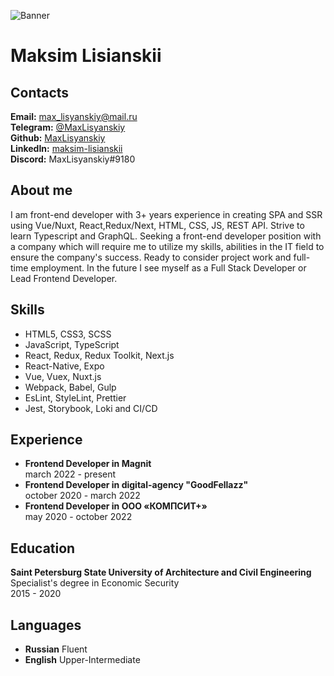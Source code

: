 ![Banner](https://media.licdn.com/dms/image/D4E16AQGarQBEP398zQ/profile-displaybackgroundimage-shrink_350_1400/0/1665732026671?e=1683763200&v=beta&t=w80tvWdTWlaexLxEsfHko2uOYpNUyLcdey3gUGmBou0)

# Maksim Lisianskii

## Contacts

**Email:** max_lisyanskiy@mail.ru  
**Telegram:** [@MaxLisyanskiy](https://t.me/MaxLisyanskiy)  
**Github:** [MaxLisyanskiy](https://github.com/MaxLisyanskiy)  
**LinkedIn:** [maksim-lisianskii](https://www.linkedin.com/in/maksim-lisianskii/)  
**Discord:** MaxLisyanskiy#9180

## About me

I am front-end developer with 3+ years experience in creating SPA and SSR using Vue/Nuxt, React,Redux/Next, HTML, CSS, JS, REST API. Strive to learn Typescript and GraphQL. Seeking a front-end developer position with a company which will require me to utilize my skills, abilities in the IT field to ensure the company's success. Ready to consider project work and full-time employment. In the future I see myself as a Full Stack Developer or Lead Frontend Developer.

## Skills

- HTML5, CSS3, SCSS
- JavaScript, TypeScript
- React, Redux, Redux Toolkit, Next.js
- React-Native, Expo
- Vue, Vuex, Nuxt.js
- Webpack, Babel, Gulp
- EsLint, StyleLint, Prettier
- Jest, Storybook, Loki and CI/CD

## Experience

- **Frontend Developer in Magnit**  
  march 2022 - present
- **Frontend Developer in digital-agency "GoodFellazz"**  
  october 2020 - march 2022
- **Frontend Developer in ООО «КОМПСИТ+»**  
  may 2020 - october 2022

## Education

**Saint Petersburg State University of Architecture and Civil Engineering**  
Specialist's degree in Economic Security  
2015 - 2020

## Languages

- **Russian** Fluent
- **English** Upper-Intermediate
